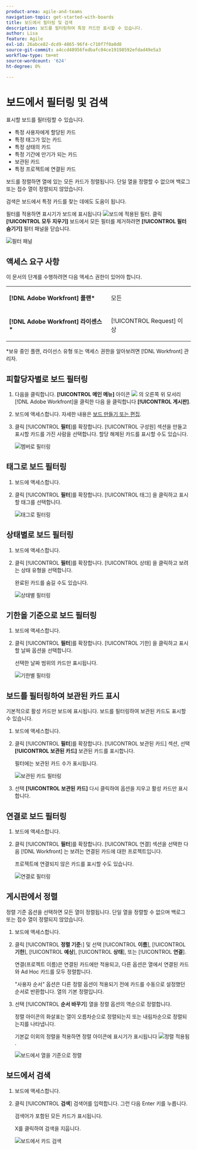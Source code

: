 ```yaml
---
product-area: agile-and-teams
navigation-topic: get-started-with-boards
title: 보드에서 필터링 및 검색
description: 보드를 필터링하여 특정 카드만 표시할 수 있습니다.
author: Lisa
feature: Agile
exl-id: 26abce82-dcd9-4865-96f4-c710f7f0a0d8
source-git-commit: a4ccd48956fedbafc04ce19198592efdad49e5a3
workflow-type: tm+mt
source-wordcount: '624'
ht-degree: 0%

---
```


# 보드에서 필터링 및 검색

표시할 보드를 필터링할 수 있습니다.

* 특정 사용자에게 할당된 카드
* 특정 태그가 있는 카드
* 특정 상태의 카드
* 특정 기간에 만기가 되는 카드
* 보관된 카드
* 특정 프로젝트에 연결된 카드

보드를 정렬하면 열에 있는 모든 카드가 정렬됩니다. 단일 열을 정렬할 수 없으며 백로그 또는 접수 열이 정렬되지 않았습니다.

검색은 보드에서 특정 카드를 찾는 데에도 도움이 됩니다.

필터를 적용하면 표시기가 보드에 표시됩니다 ![보드에 적용된 필터](assets/boards-filterapplied-30x30.png). 클릭 **[!UICONTROL 모두 지우기]** 보드에서 모든 필터를 제거하려면 **[!UICONTROL 필터 숨기기]** 필터 패널을 닫습니다.

![필터 패널](assets/boards-all-filters-collapsed-1022.png)

## 액세스 요구 사항

이 문서의 단계를 수행하려면 다음 액세스 권한이 있어야 합니다.

<table style="table-layout:auto"> 
 <col> 
 <col> 
 <tbody> 
  <tr> 
   <td role="rowheader"><strong>[!DNL Adobe Workfront] 플랜*</strong></td> 
   <td> <p>모든</p> </td> 
  </tr> 
  <tr> 
   <td role="rowheader"><strong>[!DNL Adobe Workfront] 라이센스*</strong></td> 
   <td> <p>[!UICONTROL Request] 이상</p> </td> 
  </tr> 
 </tbody> 
</table>

&#42;보유 중인 플랜, 라이선스 유형 또는 액세스 권한을 알아보려면 [!DNL Workfront] 관리자.

## 피할당자별로 보드 필터링

1. 다음을 클릭합니다. **[!UICONTROL 메인 메뉴]** 아이콘 ![](assets/main-menu-icon.png) 의 오른쪽 위 모서리 [!DNL Adobe Workfront]을 클릭한 다음 을 클릭합니다 **[!UICONTROL 게시판]**.
1. 보드에 액세스합니다. 자세한 내용은 [보드 만들기 또는 편집](../../agile/get-started-with-boards/create-edit-board.md).
1. 클릭 [!UICONTROL **필터**]&#x200B;를 확장합니다. [!UICONTROL 구성원] 섹션을 만들고 표시할 카드를 가진 사람을 선택합니다. 할당 해제된 카드를 표시할 수도 있습니다.

   ![멤버로 필터링](assets/boards-filter-by-assignees-0822.png)

## 태그로 보드 필터링

1. 보드에 액세스합니다.
1. 클릭 [!UICONTROL **필터**]&#x200B;를 확장합니다. [!UICONTROL 태그] 을 클릭하고 표시할 태그를 선택합니다.

   ![태그로 필터링](assets/boards-filter-by-tags-0822.png)

## 상태별로 보드 필터링

1. 보드에 액세스합니다.
1. 클릭 [!UICONTROL **필터**]&#x200B;를 확장합니다. [!UICONTROL 상태] 을 클릭하고 보려는 상태 유형을 선택합니다.

   완료된 카드를 숨길 수도 있습니다.

   ![상태별 필터링](assets/boards-filter-by-status-0822.png)

## 기한을 기준으로 보드 필터링

1. 보드에 액세스합니다.
1. 클릭 [!UICONTROL **필터**]&#x200B;를 확장합니다. [!UICONTROL 기한] 을 클릭하고 표시할 날짜 옵션을 선택합니다.

   선택한 날짜 범위의 카드만 표시됩니다.

   ![기한별 필터링](assets/boards-filter-by-due-date-0822.png)

## 보드를 필터링하여 보관된 카드 표시

기본적으로 활성 카드만 보드에 표시됩니다. 보드를 필터링하여 보관된 카드도 표시할 수 있습니다.

1. 보드에 액세스합니다.
1. 클릭 [!UICONTROL **필터**]&#x200B;를 확장합니다. [!UICONTROL 보관된 카드] 섹션, 선택 **[!UICONTROL 보관된 카드]** 보관된 카드를 표시합니다.

   필터에는 보관된 카드 수가 표시됩니다.

   ![보관된 카드 필터링](assets/boards-filter-by-archived-cards_0822.png)

1. 선택 **[!UICONTROL 보관된 카드]** 다시 클릭하여 옵션을 지우고 활성 카드만 표시합니다.

## 연결로 보드 필터링

1. 보드에 액세스합니다.
1. 클릭 [!UICONTROL **필터**]&#x200B;를 확장합니다. [!UICONTROL 연결] 섹션을 선택한 다음 [!DNL Workfront] 는 보려는 연결된 카드에 대한 프로젝트입니다.

   프로젝트에 연결되지 않은 카드를 표시할 수도 있습니다.

   ![연결로 필터링](assets/boards-filter-by-connection.png)

## 게시판에서 정렬

정렬 기준 옵션을 선택하면 모든 열이 정렬됩니다. 단일 열을 정렬할 수 없으며 백로그 또는 접수 열이 정렬되지 않았습니다.

1. 보드에 액세스합니다.
1. 클릭 [!UICONTROL **정렬 기준:**] 및 선택 [!UICONTROL **이름**], [!UICONTROL **기한**], [!UICONTROL **예상**], [!UICONTROL **상태**], 또는 [!UICONTROL **연결**].

   연결(프로젝트 이름)은 연결된 카드에만 적용되고, 다른 옵션은 열에서 연결된 카드와 Ad Hoc 카드를 모두 정렬합니다.

   &quot;사용자 순서&quot; 옵션은 다른 정렬 옵션이 적용되기 전에 카드를 수동으로 설정했던 순서로 반환합니다. 열의 기본 정렬입니다.

1. 선택 [!UICONTROL **순서 바꾸기**] 열을 정렬 옵션의 역순으로 정렬합니다.

   정렬 아이콘의 화살표는 열이 오름차순으로 정렬되는지 또는 내림차순으로 정렬되는지를 나타냅니다.

   기본값 이외의 정렬을 적용하면 정렬 아이콘에 표시기가 표시됩니다 ![정렬 적용됨](assets/sort-applied-boards.png).

   ![보드에서 열을 기준으로 정렬](assets/sort-by-columns-in-board.png)

## 보드에서 검색

1. 보드에 액세스합니다.
1. 클릭 [!UICONTROL **검색**] 검색어를 입력합니다. 그런 다음 Enter 키를 누릅니다.

   검색어가 포함된 모든 카드가 표시됩니다.

   X를 클릭하여 검색을 지웁니다.

   ![보드에서 카드 검색](assets/boards-searchbox.png)
